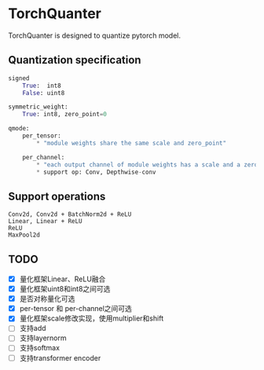 # TorchQuanter

TorchQuanter is designed to quantize pytorch model.

## Quantization specification
```python
signed
    True:  int8
    False: uint8

symmetric_weight:
    True: int8, zero_point=0

qmode:
    per_tensor:
        * "module weights share the same scale and zero_point"

    per_channel: 
        * "each output channel of module weights has a scale and a zero_point"
        * support op: Conv, Depthwise-conv
```

## Support operations
```
Conv2d, Conv2d + BatchNorm2d + ReLU
Linear, Linear + ReLU
ReLU
MaxPool2d
```

## TODO
- [x] 量化框架Linear、ReLU融合
- [x] 量化框架uint8和int8之间可选
- [x] 是否对称量化可选
- [x] per-tensor 和 per-channel之间可选
- [x] 量化框架scale修改实现，使用multiplier和shift
- [ ] 支持add
- [ ] 支持layernorm
- [ ] 支持softmax
- [ ] 支持transformer encoder